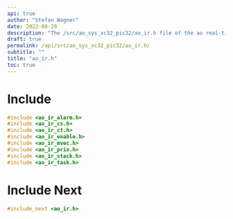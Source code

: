 ```yaml
---
api: true
author: "Stefan Wagner"
date: 2022-08-29
description: "The /src/ao_sys_xc32_pic32/ao_ir.h file of the ao real-time operating system."
draft: true
permalink: /api/src/ao_sys_xc32_pic32/ao_ir.h/
subtitle: ""
title: "ao_ir.h"
toc: true
---
```


# Include

```c
#include <ao_ir_alarm.h>
#include <ao_ir_cs.h>
#include <ao_ir_ct.h>
#include <ao_ir_enable.h>
#include <ao_ir_mvec.h>
#include <ao_ir_prio.h>
#include <ao_ir_stack.h>
#include <ao_ir_task.h>
```

# Include Next

```c
#include_next <ao_ir.h>
```

